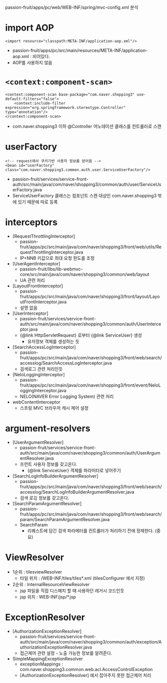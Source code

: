 passion-fruit/apps/pc/web/WEB-INF/spring/mvc-config.xml 분석

# import AOP
```
<import resource="classpath:META-INF/application-aop.xml"/>
```
- passion-fruit/apps/pc/src/main/resources/META-INF/application-aop.xml : 비어있다.
- AOP를 사용하지 않음

# `<context:component-scan>`
```
<context:component-scan base-package="com.naver.shopping3" use-default-filters="false">
    <context:include-filter expression="org.springframework.stereotype.Controller" type="annotation"/>
</context:component-scan>
```
- com.naver.shopping3 이하 @Controller 어노테이션 클래스를 컨트롤러로 스캔

# userFactory
```
<!-- request에서 쿠키기반 사용자 정보를 얻어옴 -->
<bean id="userFactory" class="com.naver.shopping3.common.auth.user.ServiceUserFactory"/>
```
- passion-fruit/services/service-front-auth/src/main/java/com/naver/shopping3/common/auth/user/ServiceUserFactory.java
- ServiceUserFactory 클래스는 컴포넌트 스캔 대상인 com.naver.shopping3 밖에 있기 때문에 따로 등록

# interceptors
- [RequestThrottlingInterceptor]
  - passion-fruit/apps/pc/src/main/java/com/naver/shopping3/front/web/utils/RequestThrottlingInterceptor.java
  - IP+NNB 키값으로 최대 요청 한도를 조정
- [UserAgentInterceptor]
  - passion-fruit/libs/lib-webmvc-core/src/main/java/com/naver/shopping3/common/web/layout
  - UA 관련 처리
- [LayoutFrontInterceptor]
  - passion-fruit/apps/pc/src/main/java/com/naver/shopping3/front/layout/LayoutFrontInterceptor.java
  - 설명 없음
- [UserInterceptor]
  - passion-fruit/services/service-front-auth/src/main/java/com/naver/shopping3/common/auth/UserInterceptor.java
  - {@link HttpServletRequest} 로부터 {@link ServiceUser} 생성
    - 유저정보 객체를 생성하는 듯
- [SearchAccessLogInterceptor]
  - passion-fruit/apps/pc/src/main/java/com/naver/shopping3/front/web/search/accesslog/SearchAccessLogInterceptor.java
  - 검색로그 관련 처리인듯
- [NeloLoggingInterceptor]
  - passion-fruit/apps/pc/src/main/java/com/naver/shopping3/front/event/NeloLoggingInterceptor.java
  - NELO(NAVER Error Logging System) 관련 처리
- webContentInterceptor
  - 스프링 MVC 브라우저 캐시 제어 설정

# argument-resolvers
- [UserArgumentResolver]
    - passion-fruit/services/service-front-auth/src/main/java/com/naver/shopping3/common/auth/UserArgumentResolver.java
    - 프런트 사용자 정보를 갖고온다.
        - {@link ServiceUser} 객체를 파라미터로 넣어주기
- [SearchLogInfoBuilderArgumentResolver]
    - passion-fruit/apps/pc/src/main/java/com/naver/shopping3/front/web/search/accesslog/SearchLogInfoBuilderArgumentResolver.java
    - 검색 로깅 정보를 갖고온다.
- [SearchParamArgumentResolver]
    - passion-fruit/apps/pc/src/main/java/com/naver/shopping3/front/web/search/param/SearchParamArgumentResolver.java
    - SearchParam
        - 리퀘스트에 담긴 검색 파라메터를 컨트롤러가 처리하기 전에 정제한다. (중요)

# ViewResolver
- 1순위 : tilesviewResolver
    - 타일 위치 : /WEB-INF/tiles/tiles*.xml (tilesConfigurer 에서 지정)
- 2순위 : InternalResourceViewResolver
    - jsp 파일을 직접 디스패치 할 때 사용하던 레거시 코드인듯
    - jsp 위치 : WEB-INF/jsp/*.jsp

# ExceptionResolver
- [AuthorizationExceptionResolver]
    - passion-fruit/services/service-front-auth/src/main/java/com/naver/shopping3/common/auth/exception/AuthorizationExceptionResolver.java
    - 접근제어 관련 설정 - 노출 가능한 정보를 알려준다.
- SimpleMappingExceptionResolver
    - exceptionMappings : com.naver.shopping3.common.web.acl.AccessControlException
    - [AuthorizationExceptionResolver] 에서 잡아주지 못한 접근제어 처리


